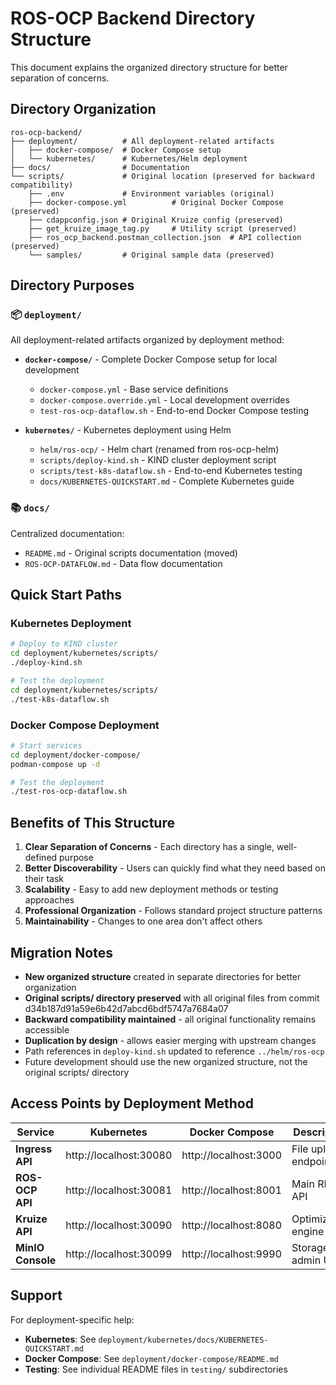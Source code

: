 # ROS-OCP Backend Directory Structure

This document explains the organized directory structure for better separation of concerns.

## Directory Organization

```
ros-ocp-backend/
├── deployment/          # All deployment-related artifacts
│   ├── docker-compose/  # Docker Compose setup
│   └── kubernetes/      # Kubernetes/Helm deployment
├── docs/                # Documentation
└── scripts/             # Original location (preserved for backward compatibility)
    ├── .env             # Environment variables (original)
    ├── docker-compose.yml          # Original Docker Compose (preserved)
    ├── cdappconfig.json # Original Kruize config (preserved)
    ├── get_kruize_image_tag.py     # Utility script (preserved)
    ├── ros_ocp_backend.postman_collection.json  # API collection (preserved)
    └── samples/         # Original sample data (preserved)
```

## Directory Purposes

### 📦 `deployment/`
All deployment-related artifacts organized by deployment method:

- **`docker-compose/`** - Complete Docker Compose setup for local development
  - `docker-compose.yml` - Base service definitions
  - `docker-compose.override.yml` - Local development overrides
  - `test-ros-ocp-dataflow.sh` - End-to-end Docker Compose testing

- **`kubernetes/`** - Kubernetes deployment using Helm
  - `helm/ros-ocp/` - Helm chart (renamed from ros-ocp-helm)
  - `scripts/deploy-kind.sh` - KIND cluster deployment script
  - `scripts/test-k8s-dataflow.sh` - End-to-end Kubernetes testing
  - `docs/KUBERNETES-QUICKSTART.md` - Complete Kubernetes guide

### 📚 `docs/`
Centralized documentation:
- `README.md` - Original scripts documentation (moved)
- `ROS-OCP-DATAFLOW.md` - Data flow documentation

## Quick Start Paths

### Kubernetes Deployment
```bash
# Deploy to KIND cluster
cd deployment/kubernetes/scripts/
./deploy-kind.sh

# Test the deployment
cd deployment/kubernetes/scripts/
./test-k8s-dataflow.sh
```

### Docker Compose Deployment
```bash
# Start services
cd deployment/docker-compose/
podman-compose up -d

# Test the deployment
./test-ros-ocp-dataflow.sh
```

## Benefits of This Structure

1. **Clear Separation of Concerns** - Each directory has a single, well-defined purpose
2. **Better Discoverability** - Users can quickly find what they need based on their task
3. **Scalability** - Easy to add new deployment methods or testing approaches
4. **Professional Organization** - Follows standard project structure patterns
5. **Maintainability** - Changes to one area don't affect others

## Migration Notes

- **New organized structure** created in separate directories for better organization
- **Original scripts/ directory preserved** with all original files from commit d34b187d91a59e6b42d7abcd6bdf5747a7684a07
- **Backward compatibility maintained** - all original functionality remains accessible
- **Duplication by design** - allows easier merging with upstream changes
- Path references in `deploy-kind.sh` updated to reference `../helm/ros-ocp`
- Future development should use the new organized structure, not the original scripts/ directory

## Access Points by Deployment Method

| Service | Kubernetes | Docker Compose | Description |
|---------|------------|----------------|-------------|
| **Ingress API** | http://localhost:30080 | http://localhost:3000 | File upload endpoint |
| **ROS-OCP API** | http://localhost:30081 | http://localhost:8001 | Main REST API |
| **Kruize API** | http://localhost:30090 | http://localhost:8080 | Optimization engine |
| **MinIO Console** | http://localhost:30099 | http://localhost:9990 | Storage admin UI |

## Support

For deployment-specific help:
- **Kubernetes**: See `deployment/kubernetes/docs/KUBERNETES-QUICKSTART.md`
- **Docker Compose**: See `deployment/docker-compose/README.md`
- **Testing**: See individual README files in `testing/` subdirectories